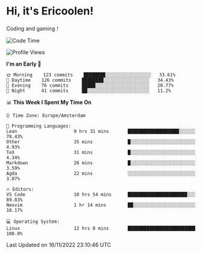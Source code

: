 # Hi, it's Ericoolen!
Coding and gaming！

<!--START_SECTION:waka-->
![Code Time](http://img.shields.io/badge/Code%20Time-528%20hrs%2013%20mins-blue)

![Profile Views](http://img.shields.io/badge/Profile%20Views-0-blue)

**I'm an Early 🐤** 

```text
🌞 Morning    123 commits    ████████░░░░░░░░░░░░░░░░░   33.61% 
🌆 Daytime    126 commits    ████████░░░░░░░░░░░░░░░░░   34.43% 
🌃 Evening    76 commits     █████░░░░░░░░░░░░░░░░░░░░   20.77% 
🌙 Night      41 commits     ██░░░░░░░░░░░░░░░░░░░░░░░   11.2%

```


📊 **This Week I Spent My Time On** 

```text
⌚︎ Time Zone: Europe/Amsterdam

💬 Programming Languages: 
Lean                     9 hrs 31 mins       ███████████████████░░░░░░   78.43% 
Other                    35 mins             █░░░░░░░░░░░░░░░░░░░░░░░░   4.93% 
TeX                      31 mins             █░░░░░░░░░░░░░░░░░░░░░░░░   4.34% 
Markdown                 26 mins             █░░░░░░░░░░░░░░░░░░░░░░░░   3.59% 
Agda                     22 mins             ░░░░░░░░░░░░░░░░░░░░░░░░░   3.07%

🔥 Editors: 
VS Code                  10 hrs 54 mins      ██████████████████████░░░   89.83% 
Neovim                   1 hr 14 mins        ██░░░░░░░░░░░░░░░░░░░░░░░   10.17%

💻 Operating System: 
Linux                    12 hrs 8 mins       █████████████████████████   100.0%

```


 Last Updated on 16/11/2022 23:10:46 UTC
<!--END_SECTION:waka-->

